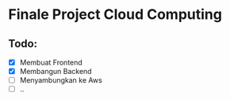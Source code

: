 # Finale Project Cloud Computing

## Todo:
- [x] Membuat Frontend
- [x] Membangun Backend
- [ ] Menyambungkan ke Aws
- [ ] ..
